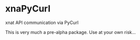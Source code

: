 # xnaPyCurl
xnat API communication via PyCurl

This is very much a pre-alpha package.  Use at your own risk...
